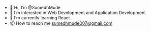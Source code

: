 - 👋 Hi, I’m @SumedhMude
- 👀 I’m interested in Web Development and Application Development
- 🌱 I’m currently learning React
- 📫 How to reach me sumedhmude007@gmail.com


<!---
SumedhMude/SumedhMude is a ✨ special ✨ repository because its `README.md` (this file) appears on your GitHub profile.
You can click the Preview link to take a look at your changes.
--->
